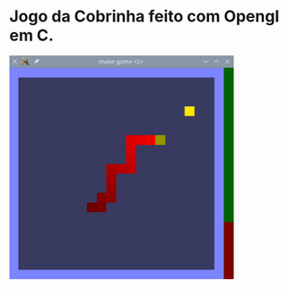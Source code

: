 # Jogo da Cobrinha feito com Opengl em C.

<img src="https://github.com/athyrson06/Snake_Game/blob/master/images/snake_game_2.png" width="400" height="400">
